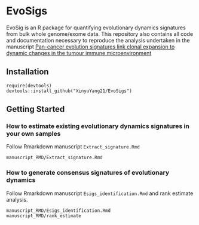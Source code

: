 # EvoSigs

EvoSig is an R package for quantifying evolutionary dynamics signatures from bulk whole genome/exome data. This repository also contains all code and documentation necessary to reproduce the analysis undertaken in the manuscript [Pan-cancer evolution signatures link clonal expansion to dynamic changes in the tumour immune microenvironment](https://www.biorxiv.org/content/10.1101/2023.10.12.560630v1.abstract)

## Installation
```{r}
require(devtools)
devtools::install_github("XinyuYang21/EvoSigs")
```

## Getting Started
### How to estimate existing evolutionary dynamics signatures in your own samples
Follow Rmarkdown manuscript `Extract_signature.Rmd`
```{r}
manuscript_RMD/Extract_signature.Rmd
```

### How to generate consensus signatures of evolutionary dynamics
Follow Rmarkdown manuscript `Esigs_identification.Rmd` and rank estimate analysis.
```{r}
manuscript_RMD/Esigs_identification.Rmd
manuscript_RMD/rank_estimate
```
